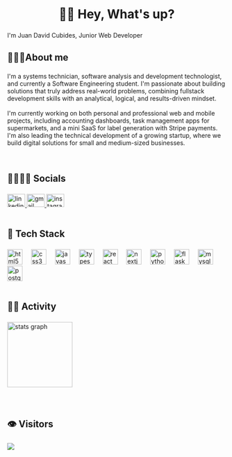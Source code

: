 <h1 align="center">👋🏽 Hey, What's up?</h1>

###

<p align="left">I'm Juan David Cubides, Junior Web Developer</p>

###

<h2 align="left">🧑🏽‍💻About me</h2>

###

<p align="left">I'm a systems technician, software analysis and development technologist, and currently a Software Engineering student. I'm passionate about building solutions that truly address real-world problems, combining fullstack development skills with an analytical, logical, and results-driven mindset.<br><br>I'm currently working on both personal and professional web and mobile projects, including accounting dashboards, task management apps for supermarkets, and a mini SaaS for label generation with Stripe payments. I'm also leading the technical development of a growing startup, where we build digital solutions for small and medium-sized businesses.</p>

<br clear="both">

###

<h2 align="left">🫱🏽‍🫲🏽 Socials</h2>

###

<div align="left">
  <a href="https://www.linkedin.com/in/jotadecub/" target="_blank">
    <img src="https://raw.githubusercontent.com/maurodesouza/profile-readme-generator/master/src/assets/icons/social/linkedin/default.svg" width="41" height="30" alt="linkedin logo"  />
  </a>
  <a href="juandavidcubidesflorez@gmail.com" target="_blank">
    <img src="https://raw.githubusercontent.com/maurodesouza/profile-readme-generator/master/src/assets/icons/social/gmail/default.svg" width="41" height="30" alt="gmail logo"  />
  </a>
  <a href="https://www.instagram.com/jotadecub/" target="_blank">
    <img src="https://raw.githubusercontent.com/maurodesouza/profile-readme-generator/master/src/assets/icons/social/instagram/default.svg" width="41" height="30" alt="instagram logo"  />
  </a>
</div>

<br clear="both">

###

<h2 align="left">🎒 Tech Stack</h2>

###

<div align="left">
  <img src="https://cdn.jsdelivr.net/gh/devicons/devicon/icons/html5/html5-original.svg" height="35" alt="html5 logo"  />
  <img width="12" />
  <img src="https://cdn.jsdelivr.net/gh/devicons/devicon/icons/css3/css3-original.svg" height="35" alt="css3 logo"  />
  <img width="12" />
  <img src="https://cdn.jsdelivr.net/gh/devicons/devicon/icons/javascript/javascript-original.svg" height="35" alt="javascript logo"  />
  <img width="12" />
  <img src="https://cdn.jsdelivr.net/gh/devicons/devicon/icons/typescript/typescript-original.svg" height="35" alt="typescript logo"  />
  <img width="12" />
  <img src="https://cdn.jsdelivr.net/gh/devicons/devicon/icons/react/react-original.svg" height="35" alt="react logo"  />
  <img width="12" />
  <img src="https://cdn.jsdelivr.net/gh/devicons/devicon/icons/nextjs/nextjs-original.svg" height="35" alt="nextjs logo"  />
  <img width="12" />
  <img src="https://cdn.jsdelivr.net/gh/devicons/devicon/icons/python/python-original.svg" height="35" alt="python logo"  />
  <img width="12" />
  <img src="https://cdn.jsdelivr.net/gh/devicons/devicon/icons/flask/flask-original.svg" height="35" alt="flask logo"  />
  <img width="12" />
  <img src="https://cdn.jsdelivr.net/gh/devicons/devicon/icons/mysql/mysql-original.svg" height="35" alt="mysql logo"  />
  <img width="12" />
  <img src="https://cdn.jsdelivr.net/gh/devicons/devicon/icons/postgresql/postgresql-original.svg" height="35" alt="postgresql logo"  />
</div>

<br clear="both">

###

<h2 align="left">💪🏽 Activity</h2>

###

<div align="left">
  <img src="https://github-readme-stats.vercel.app/api?username=jotadecub&hide_title=false&hide_rank=false&show_icons=true&include_all_commits=true&count_private=true&disable_animations=false&theme=dracula&locale=en&hide_border=false&order=1" height="150" alt="stats graph" /> <br>
</div>

###

<br clear="both">

###

<h2 align="left">👁️ Visitors</h2>

###

<img align="left" src="https://profile-counter.glitch.me/jotadecub/count.svg?"  />

###

